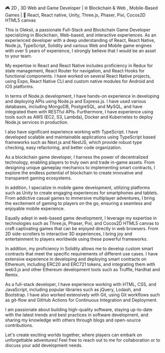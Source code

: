 🎮 2D , 3D Web and Game Developer | 🌐 Blockchain & Web , Mobile-Based Games | 🚀 React, React native, Unity, Three.js, Phaser, Pixi, Cocos2D HTML5 canvas

This is Oleksii, a passionate Full-Stack and Blockchain Game Developer specializing in Blockchain, Web-based, and interactive experiences. As an experienced developer with a deep understanding of React, React Native, Node.js, TypeScript, Solidity and various Web and Mobile game engines with over 5 years of experience, I strongly believe that I would be an asset to your team. 

My expertise in React and React Native includes proficiency in Redux for state management, React Router for navigation, and React Hooks for functional components. I have worked on several React Native projects, using Expo, React Native CLI and custom native modules for Android and iOS platforms.

In terms of Node.js development, I have hands-on experience in developing and deploying APIs using Node.js and Express.js. I have used various databases, including MongoDB, PostgreSQL, and MySQL, and have integrated them with RESTful APIs. Furthermore, I have experience using tools such as AWS (EC2, S3, Lambda), Docker and Kubernetes to deploy Node.js services in production. 

I also have significant experience working with TypeScript. I have developed scalable and maintainable applications using TypeScript based frameworks such as Next.js and NestJS, which provide robust type checking, easy refactoring, and better code organization. 

As a blockchain game developer, I harness the power of decentralized technology, enabling players to truly own and trade in-game assets. From designing unique gameplay mechanics to implementing smart contracts, I explore the endless potential of blockchain to create innovative and transparent gaming ecosystems.

In addition, I specialize in mobile game development, utilizing platforms such as Unity to create engaging experiences for smartphones and tablets. From addictive casual games to immersive multiplayer adventures, I bring the excitement of gaming to players on the go, ensuring a seamless and enjoyable mobile experience.

Equally adept in web-based game development, I leverage my expertise in technologies such as Three.js, Phaser, Pixi, and Cocos2D HTML5 canvas to craft captivating games that can be enjoyed directly in web browsers. From 2D side-scrollers to interactive 3D experiences, I bring joy and entertainment to players worldwide using these powerful frameworks.

In addition, my proficiency in Solidity allows me to develop custom smart contracts that meet the specific requirements of different use cases. I have extensive experience in developing and deploying smart contracts on Ethereum, including ERC20 and ERC721 tokens, and integrating them with web3.js and other Ethereum development tools such as Truffle, Hardhat and Remix. 

As a full-stack developer, I have experience working with HTML, CSS, and JavaScript, including popular libraries such as jQuery, Lodash, and Bootstrap. I have also worked extensively with Git, using  Git workflows such as git-flow and GitHub Actions for Continuous Integration and Deployment. 

I am passionate about building high-quality software, staying up-to-date with the latest trends and best practices in software development, and sharing my knowledge with others through blogs and open-source contributions. 

Let's create exciting worlds together, where players can embark on unforgettable adventures! Feel free to reach out to me for collaboration or to discuss your add development needs.
